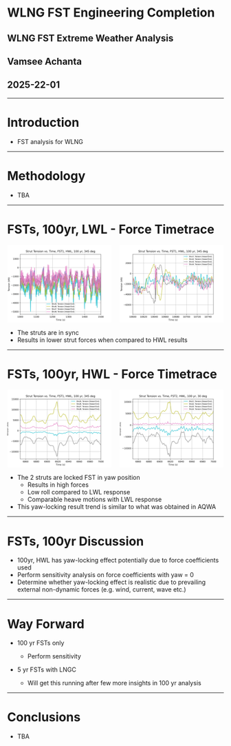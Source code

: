 # WLNG FST Engineering Completion 

<!-- Title Slide -->
## WLNG FST Extreme Weather Analysis
## Vamsee Achanta
## 2025-22-01
---

<!-- Slide for Introduction -->
# Introduction
- FST analysis for WLNG

---

<!-- Slide for Data Overview -->
# Methodology
- TBA

---

<!-- Slide for Plots -->
# FSTs, 100yr, LWL - Force Timetrace

<div style="display: flex; justify-content: space-between;">
    <img src="./plots/au_fst1_LWL_100yr_D075_struts_max_f.png" alt="FST1" style="width: 48%;">
    <img src="./plots/au_fst2_LWL_100yr_D075_struts_max_f.png" alt="FST2" style="width: 48%;">
</div>

- The struts are in sync
- Results in lower strut forces when compared to HWL results

---
<!-- Slide for Plots -->
# FSTs, 100yr, HWL - Force Timetrace

<div style="display: flex; justify-content: space-between;">
    <img src="./plots/au_fst1_HWL_100yr_D345_struts_max_f.png" alt="FST1" style="width: 48%;">
    <img src="./plots/au_fst2_HWL_100yr_D030_struts_max_f.png" alt="FST2" style="width: 48%;">
</div>

- The 2 struts are locked FST in yaw position
  - Results in high forces
  - Low roll compared to LWL response
  - Comparable heave motions with LWL response
- This yaw-locking result trend is similar to what was obtained in AQWA

---
<!-- Slide for Plots -->
# FSTs, 100yr Discussion

- 100yr, HWL has yaw-locking effect potentially due to force coefficients used
- Perform sensitivity analysis on force coefficients with yaw = 0
- Determine whether yaw-locking effect is realistic due to prevailing external non-dynamic forces (e.g. wind, current, wave etc.)

---

<!-- Slide for Conclusions -->
# Way Forward
- 100 yr FSTs only
  - Perform sensitivity

- 5 yr FSTs with LNGC
  - Will get this running after few more insights in 100 yr analysis

---

<!-- Slide for Conclusions -->
# Conclusions
- TBA
